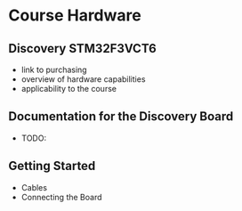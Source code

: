 # Course Hardware

## Discovery STM32F3VCT6
- link to purchasing 
- overview of hardware capabilities 
- applicability to the course

## Documentation for the Discovery Board
- TODO:

## Getting Started
- Cables
- Connecting the Board
